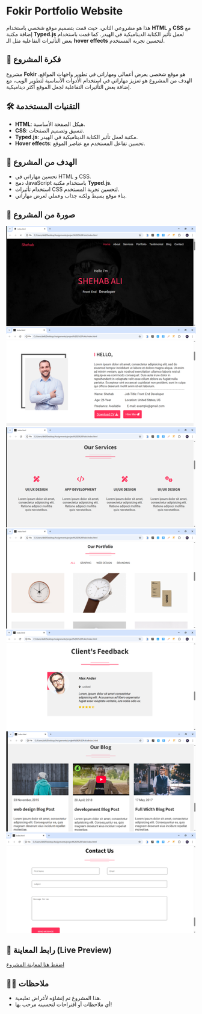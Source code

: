 
# Fokir Portfolio Website

هذا هو مشروعي الثاني، حيث قمت بتصميم موقع شخصي باستخدام **HTML** و **CSS** مع إضافة مكتبة **Typed.js** لعمل تأثير الكتابة الديناميكية في الهيدر. كما قمت باستخدام بعض التأثيرات التفاعلية مثل الـ **hover effects** لتحسين تجربة المستخدم.

## 📌 فكرة المشروع
مشروع **Fokir** هو موقع شخصي يعرض أعمالي ومهاراتي في تطوير واجهات المواقع. الهدف من المشروع هو تعزيز مهاراتي في استخدام الأدوات الأساسية لتطوير الويب، مع إضافة بعض التأثيرات التفاعلية لجعل الموقع أكثر ديناميكية.

## 🛠️ التقنيات المستخدمة
- **HTML**: هيكل الصفحة الأساسية.
- **CSS**: تنسيق وتصميم الصفحات.
- **Typed.js**: مكتبة لعمل تأثير الكتابة الديناميكية في الهيدر.
- **Hover effects**: تحسين تفاعل المستخدم مع عناصر الموقع.

## 🎯 الهدف من المشروع
- تحسين مهاراتي في HTML و CSS.
- دمج JavaScript باستخدام مكتبة **Typed.js**.
- استخدام تأثيرات CSS لتحسين تجربة المستخدم.
- بناء موقع بسيط ولكنه جذاب وعملي لعرض مهاراتي.

## 📸 صورة من المشروع
![Preview](https://github.com/shehab-A-hassan/Fokir/blob/master/image/screenshot/Screenshot%202025-05-17%20150502.png)
![Preview](https://github.com/shehab-A-hassan/Fokir/blob/master/image/screenshot/Screenshot%202025-05-17%20150528.png)
![Preview](https://github.com/shehab-A-hassan/Fokir/blob/master/image/screenshot/Screenshot%202025-05-17%20150636.png)
![Preview](https://github.com/shehab-A-hassan/Fokir/blob/master/image/screenshot/Screenshot%202025-05-17%20150730.png)
![Preview](https://github.com/shehab-A-hassan/Fokir/blob/master/image/screenshot/Screenshot%202025-05-17%20150802.png)
![Preview](https://github.com/shehab-A-hassan/Fokir/blob/master/image/screenshot/Screenshot%202025-05-17%20150834.png)
![Preview](https://github.com/shehab-A-hassan/Fokir/blob/master/image/screenshot/Screenshot%202025-05-17%20150913.png)

## 🔗 رابط المعاينة (Live Preview)
[اضغط هنا لمعاينة المشروع](https://shehab-a-hassan.github.io/Fokir/)

## 🙋‍♂️ ملاحظات
- هذا المشروع تم إنشاؤه لأغراض تعليمية.
- أي ملاحظات أو اقتراحات لتحسينه مرحب بها!
